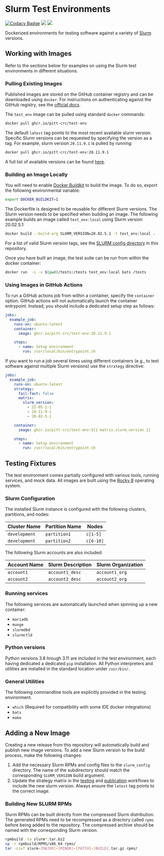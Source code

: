 # Slurm Test Environments

[![Codacy Badge](https://app.codacy.com/project/badge/Grade/86b83c73f89642dfad48f3a9ec1f0b66)](https://app.codacy.com/gh/pitt-crc/Slurm-Test-Environment/dashboard)
[![](https://github.com/pitt-crc/Slurm-Test-Environment/actions/workflows/DockerTest.yml/badge.svg)](https://github.com/pitt-crc/Slurm-Test-Environment/actions/workflows/DockerTest.yml)
[![](https://github.com/pitt-crc/Slurm-Test-Environment/actions/workflows/DockerPublish.yml/badge.svg)](https://github.com/pitt-crc/Slurm-Test-Environment/actions/workflows/DockerPublish.yml)

Dockerized environments for testing software against a variety of [Slurm](https://slurm.schedmd.com/overview.html) versions.

## Working with Images

Refer to the sections below for examples on using the Slurm test environments in different situations.

### Pulling Existing Images

Published images are stored on the GitHub container registry and can be downloaded using `docker`.
For instructions on authenticating against the GitHub registry, see the [official docs](https://docs.github.com/en/packages/working-with-a-github-packages-registry/working-with-the-container-registry).

The `test_env` image can be pulled using standard `docker` commands:

```bash
docker pull ghcr.io/pitt-crc/test-env
```

The default `latest` tag points to the most recent available slurm version.
Specific Slurm versions can be requested by specifying the version as a tag.
For example, slurm version `20.11.9.1` is pulled by running:

```bash
docker pull ghcr.io/pitt-crc/test-env:20.11.9.1
```

A full list of available versions can be found [here](https://github.com/pitt-crc/Slurm-Test-Environment/pkgs/container/test-env).

### Building an Image Locally

You will need to enable [Docker Buildkit](https://docs.docker.com/develop/develop-images/build_enhancements/) to build the image.
To do so, export the following environmental variable:

```bash
export DOCKER_BUILDKIT=1
```

The Dockerfile is designed to be reusable for different Slurm versions.
The Slurm version needs to be specified when building an image.
The following example builds an image called `test_env:local` using Slurm version 20.02.5.1:

```bash
docker build --build-arg SLURM_VERSION=20.02.5.1 -t test_env:local .
```

For a list of valid Slurm version tags, see the [SLURM config directory](https://github.com/pitt-crc/Slurm-Test-Environment/tree/latest/slurm_config) in this repository.

Once you have built an image, the test suite can be run from within the docker container:

```bash
docker run  -i -v $(pwd)/tests:/tests test_env:local bats /tests
```

### Using Images in GitHub Actions

To run a GitHub actions job from within a container, specify the `container` option.
GitHub actions will not automatically launch the container entrypoint.
Instead, you should include a dedicated setup step as follows:

```yaml
jobs:
  example_job:
    runs-on: ubuntu-latest
    container:
      image: ghcr.io/pitt-crc/test-env:20.11.9.1

    steps:
      - name: Setup environment
        run: /usr/local/bin/entrypoint.sh
```

If you want to run a job several times using different containers (e.g., to test software against multiple Slurm versions) use the `strategy` directive:

```yaml
jobs:
  example_job:
    runs-on: ubuntu-latest
    strategy:
      fail-fast: false
      matrix:
        slurm_version:
          - 22-05-2-1
          - 20-11-9-1
          - 20-02-5-1

    container:
      image: ghcr.io/pitt-crc/test-env:${{ matrix.slurm_version }}

    steps:
      - name: Setup environment
        run: /usr/local/bin/entrypoint.sh
```

## Testing Fixtures

The test environment comes partially configured with various tools, running services, and mock data.
All images are built using the [Rocky 8](https://hub.docker.com/_/rockylinux) operating system.

### Slurm Configuration

The installed Slurm instance is configured with the following clusters, partitions, and nodes:

| Cluster Name  | Partition Name | Nodes     |
|---------------|----------------|-----------|
| `development` | `partition1`   | `c[1-5]`  |
| `development` | `partition2`   | `c[6-10]` |

The following Slurm accounts are also included:

| Account Name | Slurm Description | Slurm Organization |
|--------------|-------------------|--------------------|
| `account1`   | `account1_desc`   | `account1_org`     |
| `account2`   | `account2_desc`   | `account2_org`     |

### Running services

The following services are automatically launched when spinning up a new container:

- `mariadb`
- `munge`
- `slurmdbd`
- `slurmctld`

### Python versions

Python versions 3.8 hrough 3.11 are included in the test environment, each having dedicated a dedicated `pip` installation.
All Python interpreters and utilities are installed in the standard location under `/usr/bin/`.

### General Utilities

The following commandline tools are explicitly provided in the testing environment.

- `which` (Required for compatibility with some IDE docker integrations)
- `bats`
- `make`

## Adding a New Image

Creating a new release from this repository will automatically build and publish new image versions.
To add a new Slurm version to the build process, make the following changes:

1. Add the necessary Slurm RPMs and config files to the `slurm_config` directory.
   The name of the subdirectory should match the corresponding `SLURM_VERSION` build argument.
2. Update the strategy matrix in the
   [testing](https://github.com/pitt-crc/Slurm-Test-Environment/blob/latest/.github/workflows/DockerTest.yml)
   and [publication](https://github.com/pitt-crc/Slurm-Test-Environment/blob/latest/.github/workflows/DockerPublish.yml)
   workflows to include the new slurm version.
   Always ensure the `latest` tag points to the correct image.

### Building New SLURM RPMs

Slurm RPMs can be built directly from the compressed Slurm distribution.
The generated RPMs need to be recompressed as a directory called `rpms` before being added to the repository.
The compressed archive should be named with the corresponding Slurm version.

```bash
rpmbuild -ta slurm*.tar.bz2
cp -r rpmbuild/RPMS/x86_64 rpms/
tar -czvf slurm-[MAJOR]-[MINOR]-[PATCH]-[BUILD].tar.gz rpms/
```
